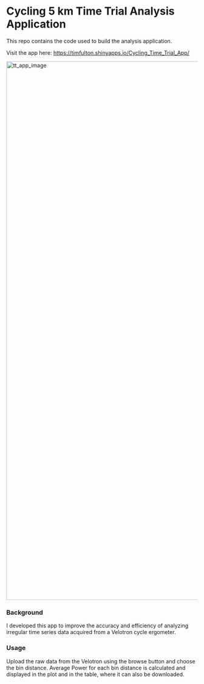 # Cycling 5 km Time Trial Analysis Application

This repo contains the code used to build the analysis application. 

Visit the app here: https://timfulton.shinyapps.io/Cycling_Time_Trial_App/

<img width="1416" alt="tt_app_image" src="https://github.com/user-attachments/assets/997db404-e3e5-411e-a8ca-adad39010509" />

### Background

I developed this app to improve the accuracy and efficiency of analyzing irregular time series data acquired from a Velotron cycle ergometer. 


### Usage

Upload the raw data from the Velotron using the browse button and choose the bin distance. Average Power for each bin distance is calculated and displayed in the plot and in the table, where it can also be downloaded. 
